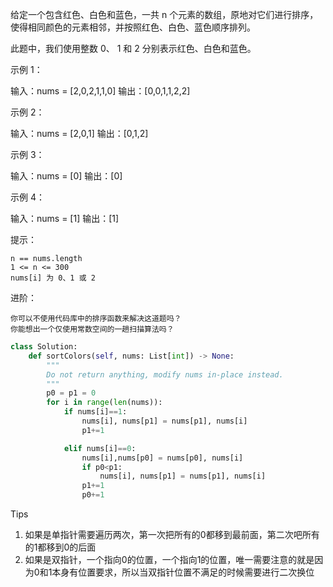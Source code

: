 给定一个包含红色、白色和蓝色，一共 n 个元素的数组，原地对它们进行排序，使得相同颜色的元素相邻，并按照红色、白色、蓝色顺序排列。

此题中，我们使用整数 0、 1 和 2 分别表示红色、白色和蓝色。

 

示例 1：

输入：nums = [2,0,2,1,1,0]
输出：[0,0,1,1,2,2]

示例 2：

输入：nums = [2,0,1]
输出：[0,1,2]

示例 3：

输入：nums = [0]
输出：[0]

示例 4：

输入：nums = [1]
输出：[1]

 

提示：

    n == nums.length
    1 <= n <= 300
    nums[i] 为 0、1 或 2

 


进阶：

    你可以不使用代码库中的排序函数来解决这道题吗？
    你能想出一个仅使用常数空间的一趟扫描算法吗？



```python
class Solution:
    def sortColors(self, nums: List[int]) -> None:
        """
        Do not return anything, modify nums in-place instead.
        """
        p0 = p1 = 0 
        for i in range(len(nums)):
            if nums[i]==1:
                nums[i], nums[p1] = nums[p1], nums[i]
                p1+=1

            elif nums[i]==0:
                nums[i],nums[p0] = nums[p0], nums[i]
                if p0<p1:
                    nums[i], nums[p1] = nums[p1], nums[i]
                p1+=1
                p0+=1
```



Tips

1. 如果是单指针需要遍历两次，第一次把所有的0都移到最前面，第二次吧所有的1都移到0的后面
2. 如果是双指针，一个指向0的位置，一个指向1的位置，唯一需要注意的就是因为0和1本身有位置要求，所以当双指针位置不满足的时候需要进行二次换位